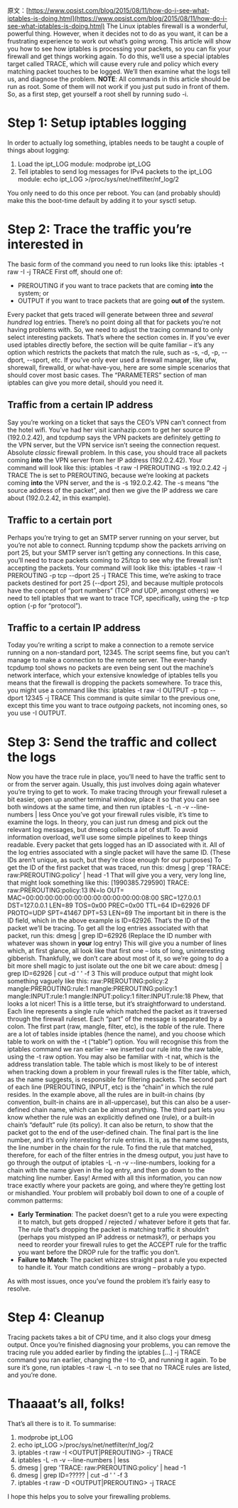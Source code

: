 原文：[https://www.opsist.com/blog/2015/08/11/how-do-i-see-what-iptables-is-doing.html](https://www.opsist.com/blog/2015/08/11/how-do-i-see-what-iptables-is-doing.html)
The Linux iptables firewall is a wonderful, powerful thing. However, when it decides not to do as you want, it can be a frustrating experience to work out what’s going wrong. This article will show you how to see how iptables is processing your packets, so you can fix your firewall and get things working again.
To do this, we’ll use a special iptables target called TRACE, which will cause every rule and policy which every matching packet touches to be logged. We’ll then examine what the logs tell us, and diagnose the problem.
**NOTE**: All commands in this article should be run as root. Some of them will not work if you just put sudo in front of them. So, as a first step, get yourself a root shell by running sudo -i.
# Step 1: Setup iptables logging
In order to actually log something, iptables needs to be taught a couple of things about logging:

1. Load the ipt_LOG module: modprobe ipt_LOG 
1. Tell iptables to send log messages for IPv4 packets to the ipt_LOG module: echo ipt_LOG >/proc/sys/net/netfilter/nf_log/2 

You only need to do this once per reboot. You can (and probably should) make this the boot-time default by adding it to your sysctl setup.
# Step 2: Trace the traffic you’re interested in
The basic form of the command you need to run looks like this:
iptables -t raw -I <direction> <filters> -j TRACE 
First off, <direction> should one of:

- PREROUTING if you want to trace packets that are coming **into** the system; or
- OUTPUT if you want to trace packets that are going **out of** the system.

Every packet that gets traced will generate between three and _several hundred_ log entries. There’s no point doing all that for packets you’re not having problems with. So, we need to adjust the tracing command to only select interesting packets. That’s where the <filters> section comes in.
If you’ve ever used iptables directly before, the <filters> section will be quite familiar – it’s any option which restricts the packets that match the rule, such as -s, -d, -p, --dport, --sport, etc. If you’ve only ever used a firewall manager, like ufw, shorewall, firewalld, or what-have-you, here are some simple scenarios that should cover most basic cases. The “PARAMETERS” section of man iptables can give you more detail, should you need it.
## Traffic from a certain IP address
Say you’re working on a ticket that says the CEO’s VPN can’t connect from the hotel wifi. You’ve had her visit icanhazip.com to get her source IP (192.0.2.42), and tcpdump says the VPN packets are definitely getting _to_ the VPN server, but the VPN service isn’t seeing the connection request. Absolute _classic_ firewall problem.
In this case, you should trace all packets coming **into** the VPN server from her IP address (192.0.2.42). Your command will look like this:
iptables -t raw -I PREROUTING -s 192.0.2.42 -j TRACE 
The <direction> is set to PREROUTING, because we’re looking at packets coming **into** the VPN server, and the <filter> is -s 192.0.2.42. The -s means “the source address of the packet”, and then we give the IP address we care about (192.0.2.42, in this example).
## Traffic to a certain port
Perhaps you’re trying to get an SMTP server running on your server, but you’re not able to connect. Running tcpdump show the packets arriving on port 25, but your SMTP server isn’t getting any connections. In this case, you’ll need to trace packets coming to 25/tcp to see why the firewall isn’t accepting the packets. Your command will look like this:
iptables -t raw -I PREROUTING -p tcp --dport 25 -j TRACE 
This time, we’re asking to trace packets destined for port 25 (--dport 25), and because multiple protocols have the concept of “port numbers” (TCP _and_ UDP, amongst others) we need to tell iptables that we want to trace TCP, specifically, using the -p tcp option (-p for “protocol”).
## Traffic to a certain IP address
Today you’re writing a script to make a connection to a remote service running on a non-standard port, 12345. The script seems fine, but you can’t manage to make a connection to the remote server. The ever-handy tcpdump tool shows no packets are even being sent out the machine’s network interface, which your extensive knowledge of iptables tells you means that the firewall is dropping the packets somewhere.
To trace this, you might use a command like this:
iptables -t raw -I OUTPUT -p tcp --dport 12345 -j TRACE 
This command is quite similar to the previous one, except this time you want to trace _outgoing_ packets, not incoming ones, so you use -I OUTPUT.
# Step 3: Send the traffic and collect the logs
Now you have the trace rule in place, you’ll need to have the traffic sent to or from the server again. Usually, this just involves doing again whatever you’re trying to get to work.
To make tracing through your firewall ruleset a bit easier, open up another terminal window, place it so that you can see both windows at the same time, and then run
iptables -L -n -v --line-numbers | less 
Once you’ve got your firewall rules visible, it’s time to examine the logs. In theory, you can just run dmesg and pick out the relevant log messages, but dmesg collects a _lot_ of stuff. To avoid information overload, we’ll use some simple pipelines to keep things readable.
Every packet that gets logged has an ID associated with it. All of the log entries associated with a single packet will have the same ID. (These IDs aren’t unique, as such, but they’re close enough for our purposes) To get the ID of the first packet that was traced, run this:
dmesg | grep 'TRACE: raw:PREROUTING:policy' | head -1 
That will give you a very, very long line, that might look something like this:
[1990385.729590] TRACE: raw:PREROUTING:policy:13 IN=lo OUT= MAC=00:00:00:00:00:00:00:00:00:00:00:00:08:00 SRC=127.0.0.1 DST=127.0.0.1 LEN=89 TOS=0x00 PREC=0x00 TTL=64 ID=62926 DF PROTO=UDP SPT=41467 DPT=53 LEN=69 
The important bit in there is the ID field, which in the above example is ID=62926. That’s the ID of the packet we’ll be tracing. To get all the log entries associated with that packet, run this:
dmesg | grep ID=62926 
(Replace the ID number with whatever was shown in **your** log entry)
This will give you a number of lines which, at first glance, all look like that first one – lots of long, uninteresting gibberish. Thankfully, we don’t care about most of it, so we’re going to do a bit more shell magic to just isolate out the one bit we care about:
dmesg | grep ID=62926 | cut -d ' ' -f 3 
This will produce output that might look something vaguely like this:
raw:PREROUTING:policy:2 mangle:PREROUTING:rule:1 mangle:PREROUTING:policy:1 mangle:INPUT:rule:1 mangle:INPUT:policy:1 filter:INPUT:rule:18 
Phew, that looks a lot nicer!
This is a little terse, but it’s straightforward to understand. Each line represents a single rule which matched the packet as it traversed through the firewall ruleset. Each “part” of the message is separated by a colon.
The first part (raw, mangle, filter, etc), is the _table_ of the rule. There are a lot of tables inside iptables (hence the name), and you choose which table to work on with the -t (“table”) option. You will recognise this from the iptables command we ran earlier – we inserted our rule into the raw table, using the -t raw option. You may also be familiar with -t nat, which is the address translation table. The table which is most likely to be of interest when tracking down a problem in your firewall rules is the filter table, which, as the name suggests, is responsible for filtering packets.
The second part of each line (PREROUTING, INPUT, etc) is the “chain” in which the rule resides. In the example above, all the rules are in built-in chains (by convention, built-in chains are in all-uppercase), but this can also be a user-defined chain name, which can be almost anything.
The third part lets you know whether the rule was an explicitly defined one (rule), or a built-in chain’s “default” rule (its policy). It can also be return, to show that the packet got to the end of the user-defined chain.
The final part is the line number, and it’s only interesting for rule entries. It is, as the name suggests, the line number in the chain for the rule.
To find the rule that matched, therefore, for each of the filter entries in the dmesg output, you just have to go through the output of iptables -L -n -v --line-numbers, looking for a chain with the name given in the log entry, and then go down to the matching line number. Easy!
Armed with all this information, you can now trace exactly where your packets are going, and where they’re getting lost or mishandled. Your problem will probably boil down to one of a couple of common patterms:

- **Early Termination**: The packet doesn’t get to a rule you were expecting it to match, but gets dropped / rejected / whatever before it gets that far. The rule that’s dropping the packet is matching traffic it shouldn’t (perhaps you mistyped an IP address or netmask?), or perhaps you need to reorder your firewall rules to get the ACCEPT rule for the traffic you want before the DROP rule for the traffic you don’t.
- **Failure to Match**: The packet whizzes straight past a rule you expected to handle it. Your match conditions are wrong – probably a typo.

As with most issues, once you’ve found the problem it’s fairly easy to resolve.
# Step 4: Cleanup
Tracing packets takes a bit of CPU time, and it also clogs your dmesg output. Once you’re finished diagnosing your problems, you can remove the tracing rule you added earlier by finding the iptables [...] -j TRACE command you ran earlier, changing the -I to -D, and running it again. To be sure it’s gone, run iptables -t raw -L -n to see that no TRACE rules are listed, and you’re done.
# Thaaaat’s all, folks!
That’s all there is to it. To summarise:

1. modprobe ipt_LOG
1. echo ipt_LOG >/proc/sys/net/netfilter/nf_log/2
1. iptables -t raw -I <OUTPUT|PREROUTING> <filters> -j TRACE
1. iptables -L -n -v --line-numbers | less
1. dmesg | grep 'TRACE: raw:PREROUTING:policy' | head -1
1. dmesg | grep ID=????? | cut -d ' ' -f 3
1. iptables -t raw -D <OUTPUT|PREROUTING> <filters> -j TRACE

I hope this helps you to solve your firewalling problems.
